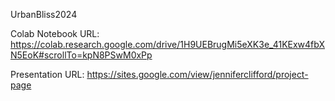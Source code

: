 UrbanBliss2024 

Colab Notebook URL: https://colab.research.google.com/drive/1H9UEBrugMi5eXK3e_41KExw4fbXN5EoK#scrollTo=kpN8PSwM0xPp

Presentation URL: https://sites.google.com/view/jenniferclifford/project-page
